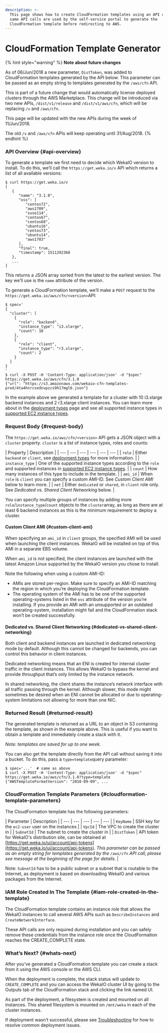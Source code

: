```yaml
---
description: >-
  This page shows how to create CloudFormation templates using an API call. The
  same API calls are used by the self-service portal to generate the
  CloudFormation template before redirecting to AWS.
---
```


# CloudFormation Template Generator

{% hint style="warning" %}
**Note about future changes**

As of 06/Jun/2018 a new parameter, `DistToken`, was added to CloudFormation templates generated by the API below.  This parameter can be passed as an empty string to templates generated by the `/aws/cfn` API.

This is part of a future change that would automatically license deployed clusters through the AWS Marketplace. This change will be introduced via two new APIs, `/dist/v1/release` and `/dist/v1/aws/cfn`, which will be replacing `/v` and `/aws/cfn`.

This page will be updated with the new APIs during the week of 11/Jun/2018.

The old `/v` and `/aws/cfn` APIs will keep operating until 31/Aug/2018.
{% endhint %}

### API Overview {#api-overview}

To generate a template we first need to decide which WekaIO version to install. To do this, we’ll call the `https://get.weka.io/v` API which returns a list of all available versions:

```text
$ curl https://get.weka.io/v
[
   {
      "name": "3.1.0",
      "oss": [
         "centos72",
         "aws1709",
         "suse114",
         "centos67",
         "centos68",
         "ubuntu16",
         "centos73",
         "ubuntu14",
         "aws1703"
      ],
      "final": true,
      "timestamp": 1511292368
   },
   ...
]
```

This returns a JSON array sorted from the latest to the earliest version. The key we’ll use is the `name` attribute of the version.

To generate a CloudFormation template, we’ll make a `POST` request to the `https://get.weka.io/aws/cfn/<version>`API:

```text
$ spec='
{
  "cluster": [
    {
      "role": "backend",
      "instance_type": "i3.xlarge",
      "count": 10
    },
    {
      "role": "client",
      "instance_type": "r3.xlarge",
      "count": 2
    }
  ]
}
'
$ curl -X POST -H 'Content-Type: application/json' -d "$spec" https://get.weka.io/aws/cfn/3.1.0
{"url": "https://s3.amazonaws.com/wekaio-cfn-templates-prod/4ta4hnrcsednvpzcs9h17mgl6.json"}
```

In the example above we generated a template for a cluster with 10 i3.xlarge backend instances and 2 r3.xlarge client instances. You can learn more about in the [deployment types](deployment-types.md) page and see all supported instance types in [supported EC2 instance types](supported-ec2-instance-types.md).

### Request Body {#request-body}

The `https://get.weka.io/aws/cfn/<version>` API gets a JSON object with a `cluster` property. `cluster` is a list of instance types, roles and counts:

| Property | Description |
| --- | --- | --- | --- | --- | --- |
| `role` | Either `backend` or `client`, see [deployment types](deployment-types.md) for more information. |
| `instance_type` | One of the supported instance types according to the `role` and supported instances in [supported EC2 instance types](supported-ec2-instance-types.md). |
| `count` | How many instances of this type to include in the template. |
| `ami_id` | When `role` is `client` you can specify a custom AMI-ID. See _Custom Client AMI_ below to learn more. |
| `net` | Either `dedicated` or `shared`, in `client` role only. See _Dedicated vs. Shared Client Networking_ below. |

You can specify multiple groups of instances by adding more `role`/`instance_type`/`count` objects to the `cluster`array, as long as there are at least 6 backend instances as this is the minimum requirement to deploy a cluster.

#### Custom Client AMI {#custom-client-ami}

When specifying an `ami_id` in `client` groups, the specified AMI will be used when launching the client instances. WekaIO will be installed on top of this AMI in a separate EBS volume.

When `ami_id` is not specified, the client instances are launched with the latest Amazon Linux supported by the WekaIO version you chose to install.

Note the following when using a custom AMI-ID:

* AMIs are stored per-region. Make sure to specify an AMI-ID matching the region in which you’re deploying the CloudFormation template.
* The operating system of the AMI has to be one of the supported operating-systems listed in the `oss` attribute of the version you’re installing. If you provide an AMI with an unsupported or an outdated operating-system, installation might fail and the CloudFormation stack won’t be created successfully.

#### Dedicated vs. Shared Client Networking {#dedicated-vs-shared-client-networking}

Both client and backend instances are launched in dedicated networking mode by default. Although this cannot be changed for backends, you can control this behavior in client instances.

Dedicated networking means that an ENI is created for internal cluster traffic in the client instances. This allows WekaIO to bypass the kernel and provide throughput that’s only limited by the instance network.

In shared networking, the client shares the instance’s network interface with all traffic passing through the kernel. Although slower, this mode might sometimes be desired when an ENI cannot be allocated or due to operating-system limitations not allowing for more than one NIC.

### Returned Result {#returned-result}

The generated template is returned as a URL to an object in S3 containing the template, as shown in the example above. This is useful if you want to obtain a template and immediately create a stack with it.

_Note: templates are saved for up to one week._

You can also get the template directly from the API call without saving it into a bucket. To do this, pass a `type=template`query parameter:

```text
$ spec='...'  # same as above
$ curl -X POST -H 'Content-Type: application/json' -d "$spec" https://get.weka.io/aws/cfn/3.1.0?type=template
{"AWSTemplateFormatVersion": "2010-09-09", ...
```

### CloudFormation Template Parameters {#cloudformation-template-parameters}

The CloudFormation template has the following parameters:

| Parameter | Description |
| --- | --- | --- | --- | --- |
| `KeyName` | SSH key for the `ec2-user` user on the instances |
| `VpcId` | The VPC to create the cluster in |
| `SubnetId` | The subnet to create the cluster in |
| `DistToken` | API token for WekaIO's distribution site, can be obtained at [https://get.weka.io/ui/account/api-tokens](https://get.weka.io/ui/account/api-tokens). _This parameter can be passed as an empty string for templates generated by the `/aws/cfn` API call, please see message at the beginning of the page for details._ |

Note: `SubnetId` has to be a public subnet or a subnet that is routable to the Internet, as deployment is based on downloading WekaIO and various packages from the Internet.

### IAM Role Created In The Template {#iam-role-created-in-the-template}

The CloudFormation template contains an instance role that allows the WekaIO instances to call several AWS APIs such as `DescribeInstances` and `CreateNetworkInterface`.

These API calls are only required during installation and you can safely remove these credentials from the instance role once the CloudFormation reaches the CREATE\_COMPLETE state.

### What’s Next? {#whats-next}

After you’ve generated a CloudFormation template you can create a stack from it using the AWS console or the AWS CLI.

When the deployment is complete, the stack status will update to `CREATE_COMPLETE` and you can access the WekaIO cluster UI by going to the Outputs tab of the CloudFormation stack and clicking the link named UI.

As part of the deployment, a filesystem is created and mounted on all instances. This shared filesystem is mounted on `/mnt/weka` in each of the cluster instances.

If deployment wasn’t successful, please see [Troubleshooting](troubleshooting.md) for how to resolve common deployment issues.

